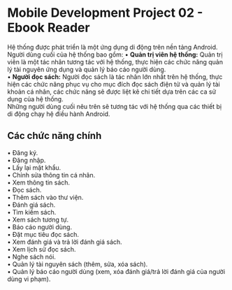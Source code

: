 # Mobile Development Project 02 - Ebook Reader
Hệ thống được phát triển là một ứng dụng di động trên nền tảng Android. Người dùng cuối của hệ thống bao gồm: 
•	**Quản trị viên hệ thống:** Quản trị viên là một tác nhân tương tác với hệ thống, thực hiện các chức năng quản lý tài nguyên ứng dụng và quản lý báo cáo người dùng.<br/>
•	**Người đọc sách:** Người đọc sách là tác nhân lớn nhất trên hệ thống, thực hiện các chức năng phục vụ cho mục đích đọc sách điện tử và quản lý tài khoản cá nhân, các chức năng sẽ được liệt kê chi tiết dựa trên các ca sử dụng của hệ thống.<br/>
Những người dùng cuối nêu trên sẽ tương tác với hệ thống qua các thiết bị di động chạy hệ điều hành Android. 
## Các chức năng chính 
•	Đăng ký.<br/>
•	Đăng nhập.<br/>
•	Lấy lại mật khẩu. <br/>
•	Chỉnh sửa thông tin cá nhân. <br/>
•	Xem thông tin sách. <br/>
•	Đọc sách. <br/>
•	Thêm sách vào thư viện.<br/>
•	Đánh giá sách. <br/>
•	Tìm kiếm sách.<br/>
•	Xem sách tương tự. <br/>
•	Báo cáo người dùng.<br/>
•	Đặt mục tiêu đọc sách.<br/>
•	Xem đánh giá và trả lời đánh giá sách.<br/>
•	Xem lịch sử đọc sách.<br/>
•	Nghe sách nói.<br/>
•	Quản lý tài nguyên sách (thêm, sửa, xóa sách).<br/>
•	Quản lý báo cáo người dùng (xem, xóa đánh giá/trả lời đánh giá của người dùng vi phạm).<br/>
